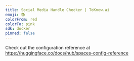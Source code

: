 ```yaml
---
title: Social Media Handle Checker | ToKnow.ai
emoji: 📚
colorFrom: red
colorTo: pink
sdk: docker
pinned: false
---
```


Check out the configuration reference at https://huggingface.co/docs/hub/spaces-config-reference
